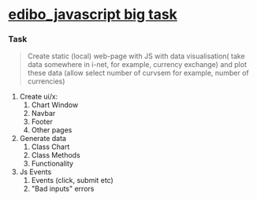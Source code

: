 # [edibo_javascript big task](https://dpaniq.github.io/edibo_javascript.github.io/app/pages/chart_random.html)

### Task

> Create static (local) web-page with JS with data visualisation( take data somewhere in i-net, for example, currency exchange) and plot these data (allow select number of curvsem for example, number of currencies)

1. Create ui/x:
    1. Chart Window
    1. Navbar
    1. Footer
    1. Other pages
1. Generate data
    1. Class Chart
    1. Class Methods
    1. Functionality
1. Js Events
    1. Events (click, submit etc)
    1. "Bad inputs" errors
    
